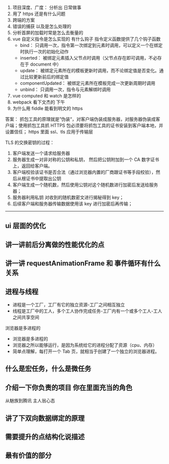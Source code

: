 1. 项目深度、广度： 分析出 日常做事
2. 用了 https 还是有什么问题
3. 跨端的方案
4. 错误的捕获 以及是怎么处理的
5. 分析首屏的加载时常是怎么去衡量的
6. vue 自定义指令是怎么实现的 有什么钩子
   指令定义函数提供了几个钩子函数
   - bind： 只调用一次，指令第一次绑定到元素时调用，可以定义一个在绑定时执行一次的初始化动作
   - inserted： 被绑定元素插入父节点时调用（父节点存在即可调用，不必存在于 document 中）
   - update： 被绑定元素所在的模板更新时调用，而不论绑定值是否变化。通过比较更新前后的绑定值
   - componentUpdated： 被绑定元素所在模板完成一次更新周期时调用
   - unbind： 只调用一次，指令与元素解绑时调用
7. vue computed 和 watch 是怎样的
8. webpack 看下文杰的 下午
9. 为什么用 fiddle 能看到明文的 https

答案： 抓包工具的原理就是”伪装“，对客户端伪装成服务器，对服务器伪装成客户端；使用抓包工具抓 HTTPS 包必须要将抓包工具的证书安装到客户端本地，并设置信任；
https 里面 ssl、tls 应用于传输层

TLS 的交换密钥的过程：

1. 客户端发送一个请求给服务器
2. 服务器生成一对非对称的公钥和私钥， 然后把公钥附加到一个 CA 数字证书上，返回给客户端。
3. 客户端校验该证书是否合法（通过浏览器内置的厂商跟证书等手段校验），然后从根证书中提取出公钥
4. 客户端生成一个随机数，然后使用公钥对这个随机数进行加密后发送给服务器；
5. 服务器利用私钥 对收到的随机数密文进行揭秘得到 key；
6. 后续客户端和服务器传输数据使用该 key 进行加密后再传输；

---

## ui 层面的优化

## 讲一讲前后分离做的性能优化的点

## 讲一讲 requestAnimationFrame 和 事件循环有什么关系

## 进程与线程

- 进程是一个工厂，工厂有它的独立资源-工厂之间相互独立
- 线程是工厂中的工人，多个工人协作完成任务-工厂内有一个或多个工人-工人之间共享空间

浏览器是多进程的

- 浏览器是多进程的
- 浏览器之所以能够运行，是因为系统给它的进程分配了资源（cpu、内存）
- 简单点理解，每打开一个 Tab 页，就相当于创建了一个独立的浏览器进程。

## 什么是宏任务，什么是微任务

## 介绍一下你负责的项目 你在里面充当的角色

从魅族到腾讯 主人翁心态

## 讲了下双向数据绑定的原理

## 需要提升的点结构化说描述

## 最有价值的部分
